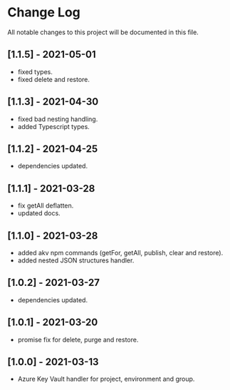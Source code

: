 # Change Log

All notable changes to this project will be documented in this file.

## [1.1.5] - 2021-05-01
-   fixed types.
-   fixed delete and restore.

## [1.1.3] - 2021-04-30
-   fixed bad nesting handling.
-   added Typescript types.

## [1.1.2] - 2021-04-25
-   dependencies updated.
## [1.1.1] - 2021-03-28
-   fix getAll deflatten.
-   updated docs.

## [1.1.0] - 2021-03-28
-   added akv npm commands (getFor, getAll, publish, clear and restore).
-   added nested JSON structures handler.

## [1.0.2] - 2021-03-27
-   dependencies updated.

## [1.0.1] - 2021-03-20
-   promise fix for delete, purge and restore.

## [1.0.0] - 2021-03-13
-   Azure Key Vault handler for project, environment and group.
